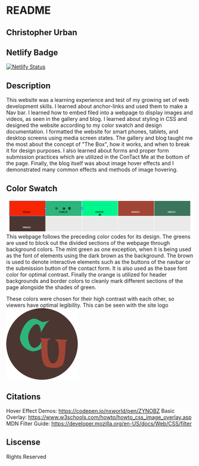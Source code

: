 # README

## Christopher Urban

## Netlify Badge
[![Netlify Status](https://api.netlify.com/api/v1/badges/727018ed-6aea-41bc-98d6-18a5ae31e7f3/deploy-status)](https://app.netlify.com/sites/about-me-curban2336/deploys)

## Description
This website was a learning experience and test of my growing set of web development skills. I learned about anchor-links and used them to make a Nav bar. I learned how to embed filed into a webpage to display images and videos, as seen in the gallery and blog. I learned about styling in CSS and designed the website according to my color swatch and design documentation. I formatted the website for smart phones, tablets, and desktop screens using media screen states. The gallery and blog taught me the most about the concept of "The Box", how it works, and when to break it for design purposes. I also learned about forms and proper form submission practices which are utilized in the ConTact Me at the bottom of the page. Finally, the blog itself was about image hover effects and I demonstrated many common effects and methods of image hovering. 

## Color Swatch
<img src="./img/ColorSwatch.png">
This webpage follows the preceding color codes for its design. The greens are used to block out the divided sections of the webpage through background colors. The mint green as one exception, when it is being used as the font of elements using the dark brown as the background. The brown is used to denote interactive elements such as the buttons of the navbar or the submission button of the contact form. It is also used as the base font color for optimal contrast. Finally the orange is utilized for header backgrounds and border colors to cleanly mark different sections of the page alongside the shades of green. 

These colors were chosen for their high contrast with each other, so viewers have optimal legibility. This can be seen with the site logo
<img src="./img/Favicon.svg">
## Citations
Hover Effect Demos: https://codepen.io/nxworld/pen/ZYNOBZ
Basic Overlay: https://www.w3schools.com/howto/howto_css_image_overlay.asp
MDN Filter Guide: https://developer.mozilla.org/en-US/docs/Web/CSS/filter 
## Liscense
Rights Reserved